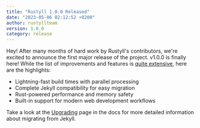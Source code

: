 ```yaml
---
title: "Rustyll 1.0.0 Released"
date: "2023-05-06 02:12:52 +0200"
author: rustyllteam
version: 1.0.0
category: release
---
```


Hey! After many months of hard work by Rustyll's contributors, we're excited
to announce the first major release of the project. v1.0.0 is
finally here! While the list of improvements and features is [quite extensive][history],
here are the highlights:

- Lightning-fast build times with parallel processing
- Complete Jekyll compatibility for easy migration
- Rust-powered performance and memory safety
- Built-in support for modern web development workflows

Take a look at the [Upgrading][] page in the docs for more detailed information about
migrating from Jekyll.

[history]: /docs/history/#v1-0-0
[Upgrading]: /docs/upgrading/
